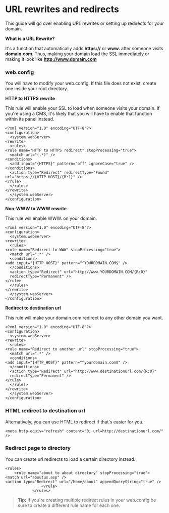 # URL rewrites and redirects
This guide will go over enabling URL rewrites or setting up redirects for your domain.




**What is a URL Rewrite?**

It's a function that automatically adds **https://** or **www.** after someone visits **domain.com**.
Thus, making your domain load the SSL immediately or making it look like **http://www.domain.com**




### web.config
You will have to modify your web.config. 
If this file does not exist, create one inside your root directory.

**HTTP to HTTPS rewrite**

This rule will enable your SSL to load when someone visits your domain. If you're using a CMS, it's likely that you will have to enable that function within its panel instead.


    <?xml version="1.0" encoding="UTF-8"?>
    <configuration>
      <system.webServer>
    <rewrite>
      <rules>
    <rule name="HTTP to HTTPS redirect" stopProcessing="true">
      <match url="(.*)" />
    <conditions>
      <add input="{HTTPS}" pattern="off" ignoreCase="true" />
    </conditions>
      <action type="Redirect" redirectType="Found" url="https://{HTTP_HOST}/{R:1}" />
    </rule>
      </rules>
    </rewrite>
      </system.webServer> 
    </configuration> 

**Non-WWW to WWW rewrite**

This rule will enable WWW. on your domain.

    <?xml version="1.0" encoding="UTF-8"?>
    <configuration>
      <system.webServer>
    <rewrite>
      <rules>
    <rule name="Redirect to WWW" stopProcessing="true">
      <match url=".*" />
      <conditions>
    <add input="{HTTP_HOST}" pattern="^YOURDOMAIN.COM$" />
      </conditions>
      <action type="Redirect" url="http://www.YOURDOMAIN.COM/{R:0}"
      redirectType="Permanent" />
    </rule>
      </rules>
    </rewrite>
      </system.webServer>  
    </configuration>
    
**Redirect to destination url**

This rule will make your domain.com redirect to any other domain you want.
    
    <?xml version="1.0" encoding="UTF-8"?>
    <configuration>
      <system.webServer>
    <rewrite>
      <rules>
    <rule name="Redirect to another url" stopProcessing="true">
      <match url=".*" />
      <conditions>
    <add input="{HTTP_HOST}" pattern="^yourdomain.com$" />
      </conditions>
      <action type="Redirect" url="http://www.destinationurl.com/{R:0}"
      redirectType="Permanent" />
    </rule>
      </rules>
    </rewrite>
      </system.webServer> 
    </configuration>


### HTML redirect to destination url
Alternatively, you can use HTML to redirect if that's easier for you.

    <meta http-equiv="refresh" content="0; url=http://destinationurl.com/" />



### Redirect page to directory
You can create url redirects to load a certain directory instead. 

    <rules>	
    	<rule name="about to about directory" stopProcessing="true">
    <match url="aboutus.asp" />
    <action type="Redirect" url="/home/about" appendQueryString="true" />
    				</rule>
    			</rules>



>**Tip:** If you're creating multiple redirect rules in your web.config be sure to create a different rule name for each one.